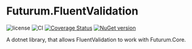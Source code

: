 # Futurum.FluentValidation

![license](https://img.shields.io/github/license/futurum-dev/dotnet.futurum.fluentvalidation?style=for-the-badge)
![CI](https://img.shields.io/github/workflow/status/futurum-dev/dotnet.futurum.fluentvalidation/CI/main?style=for-the-badge)
[![Coverage Status](https://img.shields.io/coveralls/github/futurum-dev/dotnet.futurum.fluentvalidation?style=for-the-badge)](https://coveralls.io/github/futurum-dev/dotnet.futurum.fluentvalidation?branch=main)
[![NuGet version](https://img.shields.io/nuget/v/futurum.fluentvalidation?style=for-the-badge)](https://www.nuget.org/packages/futurum.fluentvalidation)

A dotnet library, that allows FluentValidation to work with Futurum.Core.